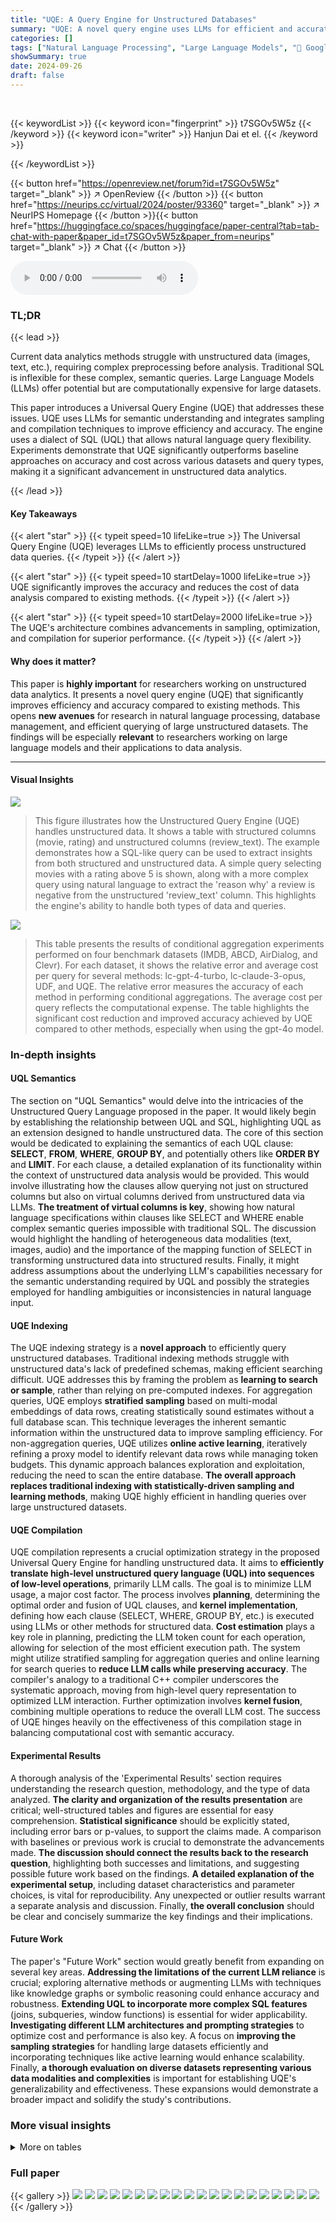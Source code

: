 ```yaml
---
title: "UQE: A Query Engine for Unstructured Databases"
summary: "UQE: A novel query engine uses LLMs for efficient and accurate unstructured data analytics, surpassing existing methods."
categories: []
tags: ["Natural Language Processing", "Large Language Models", "🏢 Google DeepMind",]
showSummary: true
date: 2024-09-26
draft: false
---
```


<br>

{{< keywordList >}}
{{< keyword icon="fingerprint" >}} t7SGOv5W5z {{< /keyword >}}
{{< keyword icon="writer" >}} Hanjun Dai et el. {{< /keyword >}}
 
{{< /keywordList >}}

{{< button href="https://openreview.net/forum?id=t7SGOv5W5z" target="_blank" >}}
↗ OpenReview
{{< /button >}}
{{< button href="https://neurips.cc/virtual/2024/poster/93360" target="_blank" >}}
↗ NeurIPS Homepage
{{< /button >}}{{< button href="https://huggingface.co/spaces/huggingface/paper-central?tab=tab-chat-with-paper&paper_id=t7SGOv5W5z&paper_from=neurips" target="_blank" >}}
↗ Chat
{{< /button >}}



<audio controls>
    <source src="https://ai-paper-reviewer.com/t7SGOv5W5z/podcast.wav" type="audio/wav">
    Your browser does not support the audio element.
</audio>


### TL;DR


{{< lead >}}

Current data analytics methods struggle with unstructured data (images, text, etc.), requiring complex preprocessing before analysis.  Traditional SQL is inflexible for these complex, semantic queries.  Large Language Models (LLMs) offer potential but are computationally expensive for large datasets. 



This paper introduces a Universal Query Engine (UQE) that addresses these issues. UQE uses LLMs for semantic understanding and integrates sampling and compilation techniques to improve efficiency and accuracy.  The engine uses a dialect of SQL (UQL) that allows natural language query flexibility. Experiments demonstrate that UQE significantly outperforms baseline approaches on accuracy and cost across various datasets and query types, making it a significant advancement in unstructured data analytics.

{{< /lead >}}


#### Key Takeaways

{{< alert "star" >}}
{{< typeit speed=10 lifeLike=true >}} The Universal Query Engine (UQE) leverages LLMs to efficiently process unstructured data queries. {{< /typeit >}}
{{< /alert >}}

{{< alert "star" >}}
{{< typeit speed=10 startDelay=1000 lifeLike=true >}} UQE significantly improves the accuracy and reduces the cost of data analysis compared to existing methods. {{< /typeit >}}
{{< /alert >}}

{{< alert "star" >}}
{{< typeit speed=10 startDelay=2000 lifeLike=true >}} The UQE's architecture combines advancements in sampling, optimization, and compilation for superior performance. {{< /typeit >}}
{{< /alert >}}

#### Why does it matter?
This paper is **highly important** for researchers working on unstructured data analytics.  It presents a novel query engine (UQE) that significantly improves efficiency and accuracy compared to existing methods.  This opens **new avenues** for research in natural language processing, database management, and efficient querying of large unstructured datasets. The findings will be especially **relevant** to researchers working on large language models and their applications to data analysis.

------
#### Visual Insights



![](https://ai-paper-reviewer.com/t7SGOv5W5z/figures_1_1.jpg)

> This figure illustrates how the Unstructured Query Engine (UQE) handles unstructured data.  It shows a table with structured columns (movie, rating) and unstructured columns (review_text).  The example demonstrates how a SQL-like query can be used to extract insights from both structured and unstructured data. A simple query selecting movies with a rating above 5 is shown, along with a more complex query using natural language to extract the 'reason why' a review is negative from the unstructured 'review_text' column. This highlights the engine's ability to handle both types of data and queries.





![](https://ai-paper-reviewer.com/t7SGOv5W5z/tables_7_1.jpg)

> This table presents the results of conditional aggregation experiments performed on four benchmark datasets (IMDB, ABCD, AirDialog, and Clevr).  For each dataset, it shows the relative error and average cost per query for several methods: lc-gpt-4-turbo, lc-claude-3-opus, UDF, and UQE.  The relative error measures the accuracy of each method in performing conditional aggregations. The average cost per query reflects the computational expense.  The table highlights the significant cost reduction and improved accuracy achieved by UQE compared to other methods, especially when using the gpt-4o model.





### In-depth insights


#### UQL Semantics
The section on "UQL Semantics" would delve into the intricacies of the Unstructured Query Language proposed in the paper.  It would likely begin by establishing the relationship between UQL and SQL, highlighting UQL as an extension designed to handle unstructured data. The core of this section would be dedicated to explaining the semantics of each UQL clause: **SELECT**, **FROM**, **WHERE**, **GROUP BY**, and potentially others like **ORDER BY** and **LIMIT**.  For each clause, a detailed explanation of its functionality within the context of unstructured data analysis would be provided. This would involve illustrating how the clauses allow querying not just on structured columns but also on virtual columns derived from unstructured data via LLMs. **The treatment of virtual columns is key**, showing how natural language specifications within clauses like SELECT and WHERE enable complex semantic queries impossible with traditional SQL.  The discussion would highlight the handling of heterogeneous data modalities (text, images, audio) and the importance of the mapping function of SELECT in transforming unstructured data into structured results.  Finally,  it might address assumptions about the underlying LLM's capabilities necessary for the semantic understanding required by UQL and possibly the strategies employed for handling ambiguities or inconsistencies in natural language input.

#### UQE Indexing
The UQE indexing strategy is a **novel approach** to efficiently query unstructured databases.  Traditional indexing methods struggle with unstructured data's lack of predefined schemas, making efficient searching difficult. UQE addresses this by framing the problem as **learning to search or sample**, rather than relying on pre-computed indexes.  For aggregation queries, UQE employs **stratified sampling** based on multi-modal embeddings of data rows, creating statistically sound estimates without a full database scan.  This technique leverages the inherent semantic information within the unstructured data to improve sampling efficiency. For non-aggregation queries, UQE utilizes **online active learning**, iteratively refining a proxy model to identify relevant data rows while managing token budgets.  This dynamic approach balances exploration and exploitation, reducing the need to scan the entire database.  **The overall approach replaces traditional indexing with statistically-driven sampling and learning methods**, making UQE highly efficient in handling queries over large unstructured datasets.

#### UQE Compilation
UQE compilation represents a crucial optimization strategy in the proposed Universal Query Engine for handling unstructured data.  It aims to **efficiently translate high-level unstructured query language (UQL) into sequences of low-level operations**, primarily LLM calls.  The goal is to minimize LLM usage, a major cost factor. The process involves **planning**, determining the optimal order and fusion of UQL clauses, and **kernel implementation**, defining how each clause (SELECT, WHERE, GROUP BY, etc.) is executed using LLMs or other methods for structured data.  **Cost estimation** plays a key role in planning, predicting the LLM token count for each operation, allowing for selection of the most efficient execution path.  The system might utilize stratified sampling for aggregation queries and online learning for search queries to **reduce LLM calls while preserving accuracy**. The compiler's analogy to a traditional C++ compiler underscores the systematic approach, moving from high-level query representation to optimized LLM interaction.  Further optimization involves **kernel fusion**, combining multiple operations to reduce the overall LLM cost. The success of UQE hinges heavily on the effectiveness of this compilation stage in balancing computational cost with semantic accuracy.

#### Experimental Results
A thorough analysis of the 'Experimental Results' section requires understanding the research question, methodology, and the type of data analyzed.  **The clarity and organization of the results presentation** are critical; well-structured tables and figures are essential for easy comprehension.  **Statistical significance** should be explicitly stated, including error bars or p-values, to support the claims made.  A comparison with baselines or previous work is crucial to demonstrate the advancements made.  **The discussion should connect the results back to the research question**, highlighting both successes and limitations, and suggesting possible future work based on the findings.  **A detailed explanation of the experimental setup**, including dataset characteristics and parameter choices, is vital for reproducibility.  Any unexpected or outlier results warrant a separate analysis and discussion. Finally, **the overall conclusion** should be clear and concisely summarize the key findings and their implications.

#### Future Work
The paper's "Future Work" section would greatly benefit from expanding on several key areas.  **Addressing the limitations of the current LLM reliance** is crucial; exploring alternative methods or augmenting LLMs with techniques like knowledge graphs or symbolic reasoning could enhance accuracy and robustness.  **Extending UQL to incorporate more complex SQL features** (joins, subqueries, window functions) is essential for wider applicability.  **Investigating different LLM architectures and prompting strategies** to optimize cost and performance is also key.  A focus on **improving the sampling strategies** for handling large datasets efficiently and incorporating techniques like active learning would enhance scalability. Finally, **a thorough evaluation on diverse datasets representing various data modalities and complexities** is important for establishing UQE's generalizability and effectiveness.  These expansions would demonstrate a broader impact and solidify the study's contributions.


### More visual insights




<details>
<summary>More on tables
</summary>


![](https://ai-paper-reviewer.com/t7SGOv5W5z/tables_7_2.jpg)
> This table presents the results of semantic retrieval experiments on several benchmark datasets.  The F1 score, a metric evaluating the accuracy of retrieved data, is reported for each dataset, along with the average cost per query.  Eight independent queries were run for each dataset, and the average F1 score and its standard deviation are given.  Note that the MIPS (Max Inner Product Search) method produced deterministic results, so no standard deviation is shown.

![](https://ai-paper-reviewer.com/t7SGOv5W5z/tables_8_1.jpg)
> This table presents the results of conditional aggregation experiments performed on four different benchmark datasets (IMDB, ABCD, AirDialog, and Clevr).  For each dataset, the relative error and average cost per query are reported for different methods: lc-gpt-4-turbo, lc-claude-3-opus, UDF+ (with gpt-4-turbo), UDF-gpt-4o, and UQE+ (with gpt-4-turbo) and UQE-gpt-4o.  The table highlights the superior performance of UQE in terms of both accuracy and cost.

![](https://ai-paper-reviewer.com/t7SGOv5W5z/tables_9_1.jpg)
> This table presents the results of conditional aggregation experiments conducted on four benchmark datasets (IMDB, ABCD, AirDialog, and Clevr).  The table compares the performance of UQE (Unstructured Query Engine) against several baseline methods, including different LLM (Large Language Model) configurations and a UDF (User-Defined Function) approach.  For each dataset and method, the relative error (the percentage difference between the estimated and true counts) and the average cost per query (in USD) are reported. The table highlights that UQE achieves significantly lower relative errors and costs than baseline methods across all datasets.

![](https://ai-paper-reviewer.com/t7SGOv5W5z/tables_14_1.jpg)
> This table presents the results of conditional aggregation queries on four benchmark datasets (IMDB, ABCD, AirDialog, and Clevr).  It compares the performance of UQE against several baselines (lc-gpt-4-turbo, lc-claude-3-opus, UDF+, and UDF-gpt-4o). The table shows the relative error (percentage difference between predicted and actual counts) and the average cost (in USD) per query for each method and dataset.  The results highlight UQE's superior accuracy and cost efficiency, especially when using gpt-4o as the LLM.

![](https://ai-paper-reviewer.com/t7SGOv5W5z/tables_16_1.jpg)
> This table presents the statistics of four benchmark datasets used in the paper's experiments.  For each dataset (Airdialog, ABCD, IMDB, Clevr), it shows the different conditions or queries used and the percentage of the data that satisfies each condition.  This helps to understand the distribution of data within each dataset and the relative difficulty or rarity of different query types.

![](https://ai-paper-reviewer.com/t7SGOv5W5z/tables_17_1.jpg)
> This table presents the performance comparison of UQE (Unstructured Query Engine) using different Large Language Models (LLMs) for both retrieval and aggregation tasks.  It compares the F1 scores for retrieval and the relative errors for aggregation, showing how UQE performs with different LLMs as its backend. The results demonstrate the impact of the LLM choice on UQE's accuracy and efficiency.

![](https://ai-paper-reviewer.com/t7SGOv5W5z/tables_18_1.jpg)
> This table compares the runtime of UQE and lc-gpt-4-turbo in seconds for different types of queries (Conditional Aggregation and Semantic Retrieval) across different benchmark datasets (Clevr, ABCD, IMDB, AirDialog).  It shows that UQE generally has much lower runtime than lc-gpt-4-turbo, highlighting its efficiency in executing unstructured queries.

</details>




### Full paper

{{< gallery >}}
<img src="https://ai-paper-reviewer.com/t7SGOv5W5z/1.png" class="grid-w50 md:grid-w33 xl:grid-w25" />
<img src="https://ai-paper-reviewer.com/t7SGOv5W5z/2.png" class="grid-w50 md:grid-w33 xl:grid-w25" />
<img src="https://ai-paper-reviewer.com/t7SGOv5W5z/3.png" class="grid-w50 md:grid-w33 xl:grid-w25" />
<img src="https://ai-paper-reviewer.com/t7SGOv5W5z/4.png" class="grid-w50 md:grid-w33 xl:grid-w25" />
<img src="https://ai-paper-reviewer.com/t7SGOv5W5z/5.png" class="grid-w50 md:grid-w33 xl:grid-w25" />
<img src="https://ai-paper-reviewer.com/t7SGOv5W5z/6.png" class="grid-w50 md:grid-w33 xl:grid-w25" />
<img src="https://ai-paper-reviewer.com/t7SGOv5W5z/7.png" class="grid-w50 md:grid-w33 xl:grid-w25" />
<img src="https://ai-paper-reviewer.com/t7SGOv5W5z/8.png" class="grid-w50 md:grid-w33 xl:grid-w25" />
<img src="https://ai-paper-reviewer.com/t7SGOv5W5z/9.png" class="grid-w50 md:grid-w33 xl:grid-w25" />
<img src="https://ai-paper-reviewer.com/t7SGOv5W5z/10.png" class="grid-w50 md:grid-w33 xl:grid-w25" />
<img src="https://ai-paper-reviewer.com/t7SGOv5W5z/11.png" class="grid-w50 md:grid-w33 xl:grid-w25" />
<img src="https://ai-paper-reviewer.com/t7SGOv5W5z/12.png" class="grid-w50 md:grid-w33 xl:grid-w25" />
<img src="https://ai-paper-reviewer.com/t7SGOv5W5z/13.png" class="grid-w50 md:grid-w33 xl:grid-w25" />
<img src="https://ai-paper-reviewer.com/t7SGOv5W5z/14.png" class="grid-w50 md:grid-w33 xl:grid-w25" />
<img src="https://ai-paper-reviewer.com/t7SGOv5W5z/15.png" class="grid-w50 md:grid-w33 xl:grid-w25" />
<img src="https://ai-paper-reviewer.com/t7SGOv5W5z/16.png" class="grid-w50 md:grid-w33 xl:grid-w25" />
<img src="https://ai-paper-reviewer.com/t7SGOv5W5z/17.png" class="grid-w50 md:grid-w33 xl:grid-w25" />
<img src="https://ai-paper-reviewer.com/t7SGOv5W5z/18.png" class="grid-w50 md:grid-w33 xl:grid-w25" />
<img src="https://ai-paper-reviewer.com/t7SGOv5W5z/19.png" class="grid-w50 md:grid-w33 xl:grid-w25" />
<img src="https://ai-paper-reviewer.com/t7SGOv5W5z/20.png" class="grid-w50 md:grid-w33 xl:grid-w25" />
{{< /gallery >}}